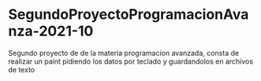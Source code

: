 # SegundoProyectoProgramacionAvanza-2021-10

Segundo proyecto de de la materia programacion avanzada, consta de realizar un paint pidiendo los datos por teclado y guardandolos en archivos de texto

